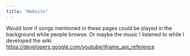 ```yaml
---
title: "Website"
---
```



Would love if songs mentioned in these pages could be played in the background while people browse. Or maybe the music I listened to while I developed the wiki
https://developers.google.com/youtube/iframe_api_reference